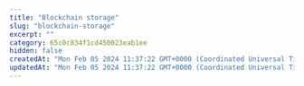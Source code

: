 ```yaml
---
title: "Blockchain storage"
slug: "blockchain-storage"
excerpt: ""
category: 65c0c834f1cd450023eab1ee
hidden: false
createdAt: "Mon Feb 05 2024 11:37:22 GMT+0000 (Coordinated Universal Time)"
updatedAt: "Mon Feb 05 2024 11:37:22 GMT+0000 (Coordinated Universal Time)"
---
```

